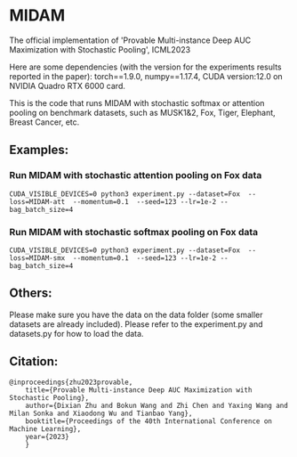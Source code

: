 # MIDAM
The official implementation of 'Provable Multi-instance Deep AUC Maximization with Stochastic Pooling', ICML2023

Here are some dependencies (with the version for the experiments results reported in the paper): torch==1.9.0, numpy==1.17.4, CUDA version:12.0 on NVIDIA Quadro RTX 6000 card.

This is the code that runs MIDAM with stochastic softmax or attention pooling on benchmark datasets, such as MUSK1&2, Fox, Tiger, Elephant, Breast Cancer, etc. 

## Examples: 

### Run MIDAM with stochastic attention pooling on Fox data

```
CUDA_VISIBLE_DEVICES=0 python3 experiment.py --dataset=Fox  --loss=MIDAM-att  --momentum=0.1  --seed=123 --lr=1e-2 --bag_batch_size=4
```

### Run MIDAM with stochastic softmax pooling on Fox data

```
CUDA_VISIBLE_DEVICES=0 python3 experiment.py --dataset=Fox  --loss=MIDAM-smx  --momentum=0.1  --seed=123 --lr=1e-2 --bag_batch_size=4
```


## Others:
Please make sure you have the data on the data folder (some smaller datasets are already included). Please refer to the experiment.py and datasets.py for how to load the data. 


## Citation:
```
@inproceedings{zhu2023provable,
	title={Provable Multi-instance Deep AUC Maximization with Stochastic Pooling},
	author={Dixian Zhu and Bokun Wang and Zhi Chen and Yaxing Wang and Milan Sonka and Xiaodong Wu and Tianbao Yang},
	booktitle={Proceedings of the 40th International Conference on Machine Learning},
	year={2023}
	}  
```

